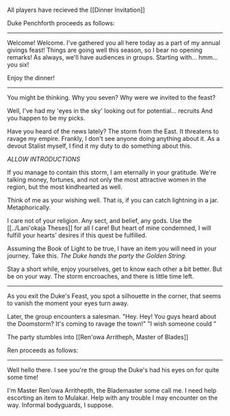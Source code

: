 All players have recieved the [[Dinner Invitation]]

Duke Penchforth proceeds as follows:

---

Welcome! Welcome. I've gathered you all here today as a part of my annual givings feast!
Things are going well this season, so I bear no opening remarks!
As always, we'll have audiences in groups. Starting with...
hmm... you six!

Enjoy the dinner!

---

You might be thinking. Why you seven?
Why were we invited to the feast?

Well, I've had my 'eyes in the sky' looking out for potential... recruits
And you happen to be my picks.

Have you heard of the news lately?
The storm from the East. It threatens to ravage my empire. Frankly, I don't see anyone doing anything about it. As a devout Stalist myself, I find it my duty to do something about this.

*ALLOW INTRODUCTIONS*

If you manage to contain this storm, I am eternally in your gratitude. We're talking money, fortunes, and not only the most attractive women in the region, but the most kindhearted as well.

Think of me as your wishing well. That is, if you can catch lightning in a jar. Metaphorically.

I care not of your religion. Any sect, and belief, any gods. Use the [[../Lani'okaja Theses]] for all I care! But heart of mine condemned, I will fulfill your hearts' desires if this quest be fulfilled.

Assuming the Book of Light to be true, I have an item you will need in your journey. Take this.
*The Duke hands the party the Golden String.*


Stay a short while, enjoy yourselves, get to know each other a bit better. But be on your way. The storm encroaches, and there is little time left.

---

As you exit the Duke's Feast, you spot a silhouette in the corner, that seems to vanish the moment your eyes turn away.


Later, the group encounters a salesman.
"Hey. Hey! You guys heard about the Doomstorm? It's coming to ravage the town!"
"I wish someone could "


The party stumbles into [[Ren'owa Arritheph, Master of Blades]]

Ren proceeds as follows:

---

Well hello there. I see you're the group the Duke's had his eyes on for quite some time!

I'm Master Ren'owa Arrithepth, the Blademaster some call me. I need help escorting an item to Mulakar. Help with any trouble I may encounter on the way. Informal bodyguards, I suppose.

